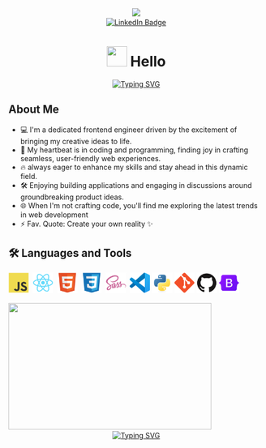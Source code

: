 <!--
### Hi there 👋
**aehamdy/aehamdy** is a ✨ _special_ ✨ repository because its `README.md` (this file) appears on your GitHub profile.

Here are some ideas to get you started:

- 🔭 I’m currently working on ...
- 🌱 I’m currently learning ...
- 👯 I’m looking to collaborate on ...
- 🤔 I’m looking for help with ...
- 💬 Ask me about ...
- 📫 How to reach me: ...
- 😄 Pronouns: ...
- ⚡ Fun fact: ...
-->
<div id="header" align="center">
  <img src="https://media.giphy.com/media/lP8xu5t2DLGG045H8F/giphy.gif" width="100"/>
    <div id="badges">
    <a href="https://linkedin.com/in/aehamdyy">
      <img src="https://img.shields.io/badge/LinkedIn-blue?style=for-the-badge&logo=linkedin&logoColor=white" alt="LinkedIn Badge"/>
    </a>
    <!--
      Twitter Account
    <a href="https://twitter.com/thakurballary">
      <img src="https://img.shields.io/badge/Twitter-blue?style=for-the-badge&logo=twitter&logoColor=white" alt="Twitter Badge"/>
    </a>
    -->
  </div>
  <!--
  Profile Views
  <img src="https://komarev.com/ghpvc/?username=aehamdy&style=for-the-badge&color=green" alt=""/>
  -->
    <h1>
    <img src="https://media.giphy.com/media/hvRJCLFzcasrR4ia7z/giphy.gif" width="40px" height="40px"/> Hello
  </h1>
</div>
<div align="center">
<a href="https://git.io/typing-svg"><img src="https://readme-typing-svg.demolab.com?font=Nunito&size=26&duration=4000&pause=800&center=true&vCenter=true&random=false&width=500&height=80&lines=My+name+is+Ahmed.;I'm+a+Software+Engineer;Always+learning+new+things;Learn%2C+collaborate+and+help+others;Function+findQuestion(91)" alt="Typing SVG" /></a>
</div>
  <h2 align="left">About Me </h2>
  
  - 💻 I'm a dedicated frontend engineer driven by the excitement of bringing my creative ideas to life.
  - 🚀 My heartbeat is in coding and programming, finding joy in crafting seamless, user-friendly web experiences.
  - 🔥 always eager to enhance my skills and stay ahead in this dynamic field.
  - 🛠️ Enjoying building applications and engaging in discussions around groundbreaking product ideas.
  - 🌐 When I'm not crafting code, you'll find me exploring the latest trends in web development
  - ⚡ Fav. Quote: Create your own reality ✨
  <!--
  Coding Man GIF
  <img src="https://cdn.dribbble.com/users/1162077/screenshots/3848914/media/7ed7d5ca074b48b328150e5a231e8d1f.gif" width="400"/>
  -->

  <h2> 🛠️ Languages and Tools </h2>
<div>
  <img src="https://github.com/devicons/devicon/blob/master/icons/javascript/javascript-original.svg" title="JavaScript" alt="JavaScript" width="40" height="40"/>&nbsp;
  <img src="https://github.com/devicons/devicon/blob/master/icons/react/react-original.svg" title="React" alt="React" width="40" height="40"/>&nbsp;
  <img src="https://github.com/devicons/devicon/blob/master/icons/html5/html5-original.svg" title="HTML5" alt="HTML" width="40" height="40"/>&nbsp;
  <img src="https://github.com/devicons/devicon/blob/master/icons/css3/css3-original.svg"  title="CSS3" alt="CSS" width="40" height="40"/>&nbsp;
  <img src="https://github.com/devicons/devicon/blob/master/icons/sass/sass-original.svg"  title="SASS" alt="SASS" width="40" height="40"/>&nbsp;
  <img src="https://github.com/devicons/devicon/blob/master/icons/vscode/vscode-original.svg" title="Git" alt="Git" width="40" height="40"/>
  <img src="https://github.com/devicons/devicon/blob/master/icons/python/python-original.svg" title="Python" alt="Python" width="40" height="40"/>
  <img src="https://github.com/devicons/devicon/blob/master/icons/git/git-original.svg" title="Git" alt="Git" width="40" height="40"/>
  <img src="https://github.com/devicons/devicon/blob/master/icons/github/github-original.svg" title="Git" alt="Git" width="40" height="40"/>
  <img src="https://github.com/devicons/devicon/blob/master/icons/bootstrap/bootstrap-original.svg" title="Git" alt="Git" width="40" height="40"/><br/><br/>
  <img src="https://media.giphy.com/media/dWesBcTLavkZuG35MI/giphy.gif" width="400" height="250"/>
</div>

<!--
### 📊 Github Stats
-->
<!--
<a href='https://github.com/rahul-jha98/github-stats-transparent'>
  
![Stats Overview](https://raw.githubusercontent.com/rahul-jha98/github-stats-transparent/output/generated/overview.svg)
![Most Used Languages](https://raw.githubusercontent.com/rahul-jha98/github-stats-transparent/output/generated/languages.svg)

</a>
-->

<!--
<a href='https://github.com/aehamdy/github-stats-transparent'>
  
![Stats Overview](https://raw.githubusercontent.com/aehamdy/github-stats-transparent/output/generated/overview.svg)
![Most Used Languages](https://raw.githubusercontent.com/aehamdy/github-stats-transparent/output/generated/languages.svg)

</a>
-->
<div align="center">
  <a href="https://git.io/typing-svg"><img src="https://readme-typing-svg.demolab.com?font=Cairo+Play&size=26&duration=4000&pause=800&center=true&vCenter=true&random=false&width=500&height=80&lines=Have+a+wonderful+day+%3C3;Thank+you!+!" alt="Typing SVG" /></a>
</div>
